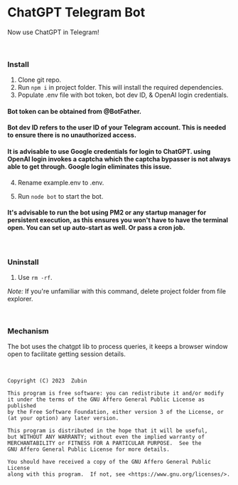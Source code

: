 # ChatGPT Telegram Bot

Now use ChatGPT in Telegram!

<br>

### Install

1. Clone git repo.
2. Run ```npm i``` in project folder. This will install the required dependencies.
3. Populate .env file with bot token, bot dev ID, & OpenAI login credentials.

#### Bot token can be obtained from @BotFather.

#### Bot dev ID refers to the user ID of your Telegram account. This is needed to ensure there is no unauthorized access.

#### It is advisable to use Google credentials for login to ChatGPT. using OpenAI login invokes a captcha which the captcha bypasser is not always able to get through. Google login eliminates this issue.

4. Rename example.env to .env.

5. Run ```node bot``` to start the bot.

#### It's advisable to run the bot using PM2 or any startup manager for persistent execution, as this ensures you won't have to have the terminal open. You can set up auto-start as well. Or pass a cron job.

<br>

### Uninstall

1. Use ```rm -rf```.

*Note:* If you're unfamiliar with this command, delete project folder from file explorer.

<br>

### Mechanism

The bot uses the chatgpt lib to process queries, it keeps a browser window open to facilitate getting session details.

<br>


    Copyright (C) 2023  Zubin

    This program is free software: you can redistribute it and/or modify
    it under the terms of the GNU Affero General Public License as published
    by the Free Software Foundation, either version 3 of the License, or
    (at your option) any later version.

    This program is distributed in the hope that it will be useful,
    but WITHOUT ANY WARRANTY; without even the implied warranty of
    MERCHANTABILITY or FITNESS FOR A PARTICULAR PURPOSE.  See the
    GNU Affero General Public License for more details.

    You should have received a copy of the GNU Affero General Public License
    along with this program.  If not, see <https://www.gnu.org/licenses/>.

